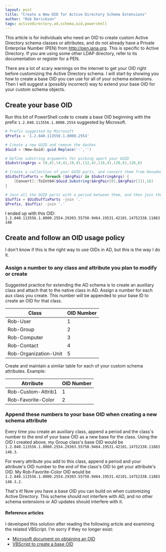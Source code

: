 ```yaml
---
layout: post
title: "Create a New OID for Active Directory Schema Extensions"
author: "Rob Derickson"
tags: activedirectory,ad,schema,oid,powershell
---
```


This article is for individuals who need an OID to create custom Active Directory schema classes or attributes, and do not already have a Private Enterprise Number (PEN) from http://pen.iana.org. This is specific to Active Directory. If you are using some other LDAP directory, refer to its documentation or register for a PEN.

There are a lot of scary warnings on the internet to get your OID right before customizing the Active Directory schema. I will start by showing you how to create a base OID you can use for all of your schema extensions. Then I will suggest a (possibly incorrect) way to extend your base OID for your custom schema objects.

## Create your base OID
Run this bit of PowerShell code to create a base OID beginning with the prefix `1.2.840.113556.1.8000.2554` suggested by Microsoft.

```powershell
# Prefix suggested by Microsoft
$Prefix = '1.2.840.113556.1.8000.2554'

# Create a new GUID and remove the dashes
$Guid = (New-Guid).guid.Replace('-','')

# Define substring arguments for picking apart your GUID
$SubstringArgs = (0,4),(4,4),(8,4),(12,4),(16,4),(20,6),(26,6)

# Create a collection of your GUID parts, and convert them from Hexadecimal to Decimal
$OidSuffixParts = foreach ($ArgPair in $SubstringArgs) {
    [Convert]::ToInt64($Guid.Substring($ArgPair[0],$ArgPair[1]),16)
}

# Join all the GUID parts with a period between them, and then join the Prefix and Suffix
$Suffix = $OidSuffixParts -join '.'
$Prefix, $Suffix) -join '.'
```

I ended up with this OID: `1.2.840.113556.1.8000.2554.29303.55750.9464.19531.42101.14752338.11883148`

## Create and follow an OID usage policy
I don't know if this is the right way to use OIDs in AD, but this is the way I do it.

### Assign a number to any class and attribute you plan to modify or create
Suggested practice for extending the AD schema is to create an auxiliary class and attach that to the native class in AD. Assign a number for each aux class you create. This number will be appended to your base ID to create an OID for that class.

| Class | OID Number |
|-------|------------|
| Rob-User | 1 |
| Rob-Group | 2 |
| Rob-Computer | 3 |
| Rob-Contact | 4 |
| Rob-Organization-Unit | 5 |

Create and maintain a similar table for each of your custom schema attributes. Example:

| Atrribute | OID Number |
|-------|------------|
| Rob-Custom-Attrib1 | 1 |
| Rob-Favorite-Color | 2 |

### Append these numbers to your base OID when creating a new schema attribute

Every time you create an auxiliary class, append a period and the class's number to the end of your base OID as a new base for the class. Using the OID I created above, my Group class's base OID would be `1.2.840.113556.1.8000.2554.29303.55750.9464.19531.42101.14752338.11883148.3`.

For every attribute you add to this class, append a period and your attribute's OID number to the end of the class's OID to get your attribute's OID. My Rob-Favorite-Color OID would be `1.2.840.113556.1.8000.2554.29303.55750.9464.19531.42101.14752338.11883148.3.2`.

That's it! Now you have a base OID you can build on when customizing Active Directory. This scheme should not interfere with AD, and no other schema extensions or AD updates should interfere with it.

#### Reference articles
I developed this solution after reading the following article and examining the related VBScript. I'm sorry if they no longer exist:

* [Microsoft document on obtaining an OID](https://docs.microsoft.com/en-us/windows/desktop/AD/obtaining-an-object-identifier-from-microsoft)
* [VBScript to create a base OID](https://gallery.technet.microsoft.com/scriptcenter/56b78004-40d0-41cf-b95e-6e795b2e8a06)